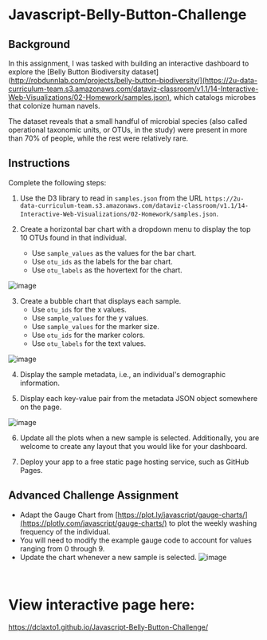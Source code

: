 # Javascript-Belly-Button-Challenge      
## Background   
In this assignment, I was tasked with building an interactive dashboard to explore the [Belly Button Biodiversity dataset](http://robdunnlab.com/projects/belly-button-biodiversity/](https://2u-data-curriculum-team.s3.amazonaws.com/dataviz-classroom/v1.1/14-Interactive-Web-Visualizations/02-Homework/samples.json), which catalogs microbes that colonize human navels.

The dataset reveals that a small handful of microbial species (also called operational taxonomic units, or OTUs, in the study) were present in more than 70% of people, while the rest were relatively rare.
## Instructions  
Complete the following steps:
 
 1. Use the D3 library to read in `samples.json` from the URL `https://2u-data-curriculum-team.s3.amazonaws.com/dataviz-classroom/v1.1/14-Interactive-Web-Visualizations/02-Homework/samples.json`.

 2. Create a horizontal bar chart with a dropdown menu to display the top 10 OTUs found in that individual.
    * Use `sample_values` as the values for the bar chart.
    * Use `otu_ids` as the labels for the bar chart.
    * Use `otu_labels` as the hovertext for the chart.   
    
  ![image](https://github.com/dclaxto1/Javascript-Belly-Button-Challenge/assets/128431134/ef16cc58-3d0c-4e16-9c63-6eaf4f921a7a)  


 3. Create a bubble chart that displays each sample.
    * Use `otu_ids` for the x values.
    * Use `sample_values` for the y values.
    * Use `sample_values` for the marker size.
    * Use `otu_ids` for the marker colors.
    * Use `otu_labels` for the text values.
    
  ![image](https://github.com/dclaxto1/Javascript-Belly-Button-Challenge/assets/128431134/e1a5f9ea-df17-4949-acbf-2f67d1854596)


  4. Display the sample metadata, i.e., an individual's demographic information.

  5. Display each key-value pair from the metadata JSON object somewhere on the page.
  
   ![image](https://github.com/dclaxto1/Javascript-Belly-Button-Challenge/assets/128431134/1345c3b7-2e40-417f-954d-bf1609243b33)


  6. Update all the plots when a new sample is selected. Additionally, you are welcome to create any layout that you would like for your dashboard.

  7. Deploy your app to a free static page hosting service, such as GitHub Pages.
  
## Advanced Challenge Assignment
 * Adapt the Gauge Chart from [https://plot.ly/javascript/gauge-charts/](https://plotly.com/javascript/gauge-charts/) to plot the weekly washing frequency of the individual.
 * You will need to modify the example gauge code to account for values ranging from 0 through 9.
 * Update the chart whenever a new sample is selected.
![image](https://github.com/dclaxto1/Javascript-Belly-Button-Challenge/assets/128431134/6e5772f9-609e-4809-a436-b669ac2a3b18)
 <br />

# View interactive page here:
https://dclaxto1.github.io/Javascript-Belly-Button-Challenge/
